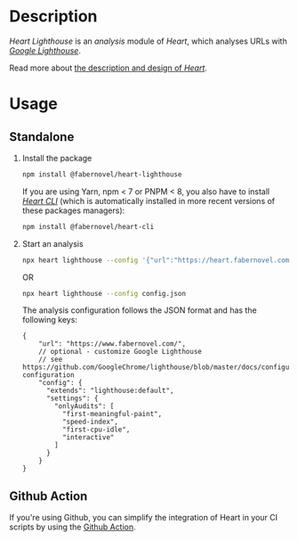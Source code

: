# Description

_Heart Lighthouse_ is an _analysis_ module of _Heart_, which analyses URLs with _[Google Lighthouse](https://developers.google.com/web/tools/lighthouse/)_.

Read more about [the description and design of _Heart_](https://github.com/bgatellier/heart#readme).

# Usage

## Standalone

1. Install the package

    ```bash
    npm install @fabernovel/heart-lighthouse
    ```

    If you are using Yarn, npm < 7 or PNPM < 8, you also have to install _[Heart CLI](https://www.npmjs.com/package/@fabernovel/heart-cli)_ (which is automatically installed in more recent versions of these packages managers):

    ```bash
    npm install @fabernovel/heart-cli
    ```

2. Start an analysis

    ```bash
    npx heart lighthouse --config '{"url":"https://heart.fabernovel.com"}'
    ```

    OR 

    ```bash
    npx heart lighthouse --config config.json
    ```

    The analysis configuration follows the JSON format and has the following keys:

    ```jsonc
    {
        "url": "https://www.fabernovel.com/",
        // optional - customize Google Lighthouse
        // see https://github.com/GoogleChrome/lighthouse/blob/master/docs/configuration.md#lighthouse-configuration
        "config": {
          "extends": "lighthouse:default",
          "settings": {
            "onlyAudits": [
              "first-meaningful-paint",
              "speed-index",
              "first-cpu-idle",
              "interactive"
            ]
          }
        }
    }
    ```

## Github Action

If you're using Github, you can simplify the integration of Heart in your CI scripts by using the [Github Action](https://github.com/marketplace/actions/heart-webpages-evaluation).
